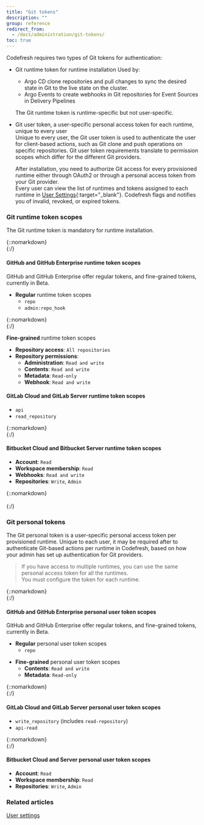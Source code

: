 ```yaml
---
title: "Git tokens"
description: ""
group: reference
redirect_from:
  - /docs/administration/git-tokens/ 
toc: true
---
```




Codefresh requires two types of Git tokens for authentication:
* Git runtime token for runtime installation
  Used by:
  * Argo CD clone repositories and pull changes to sync the desired state in Git to the live state on the cluster. 
  * Argo Events to create webhooks in Git repositories for Event Sources in Delivery Pipelines
  
  The Git runtime token is runtime-specific but not user-specific.
  

* Git user token, a user-specific personal access token for each runtime, unique to every user  
  Unique to every user, the Git user token is used to authenticate the user for client-based actions, such as Git clone and push operations on specific repositories.
  Git user token requirements translate to permission scopes which differ for the different Git providers.  

  After installation, you need to authorize Git access for every provisioned runtime either through OAuth2 or through a personal access token from your Git provider.  
  Every user can view the list of runtimes and tokens assigned to each runtime in [User Settings](https://g.codefresh.io/2.0/user-settings){:target="\_blank"}. Codefresh flags and notifies you of invalid, revoked, or expired tokens. 




### Git runtime token scopes
The Git runtime token is mandatory for runtime installation.

{::nomarkdown}
</br>
{:/}

#### GitHub and GitHub Enterprise runtime token scopes
GitHub and GitHub Enterprise offer regular tokens, and fine-grained tokens, currently in Beta.

* **Regular** runtime token scopes
    * `repo`
    * `admin:repo_hook`

{::nomarkdown}
</br>
{:/}

**Fine-grained** runtime token scopes

* **Repository access**: `All repositories`
* **Repository permissions**:
    * **Administration**: `Read and write` 
    * **Contents**: `Read and write` 
    * **Metadata**: `Read-only`
    * **Webhook**: `Read and write`


#### GitLab Cloud and GitLab Server runtime token scopes

* `api`
* `read_repository` 

{::nomarkdown}
</br>
{:/}

#### Bitbucket Cloud and Bitbucket Server runtime token scopes

* **Account**: `Read`
* **Workspace membership**: `Read`
* **Webhooks**: `Read and write`
* **Repositories**: `Write`, `Admin`

{::nomarkdown}
</br></br>
{:/}

### Git personal tokens
The Git personal token is a user-specific personal access token per provisioned runtime. Unique to each user, it may be required after to authenticate Git-based actions per runtime in Codefresh, based on how your admin has set up authentication for Git providers. 

> If you have access to multiple runtimes, you can use the same personal access token for all the runtimes.   
  You must configure the token for each runtime.

{::nomarkdown}
</br>
{:/}

#### GitHub and GitHub Enterprise personal user token scopes

GitHub and GitHub Enterprise offer regular tokens, and fine-grained tokens, currently in Beta.

* **Regular** personal user token scopes
  * `repo`


<!---{% include 
   image.html 
   lightbox="true" 
   file="/images/getting-started/github-pat.png" 
   url="/images/getting-started/github-pat.png" 
   alt="Permissions for Git personal token" 
   caption="Permissions for Git personal token"
   max-width="60%" 
   %}-->

* **Fine-grained** personal user token scopes 
    * **Contents**: `Read and write` 
    * **Metadata**: `Read-only`

{::nomarkdown}
</br>
{:/}

#### GitLab Cloud and GitLab Server personal user token scopes

* `write_repository` (includes `read-repository`)
* `api-read`

{::nomarkdown}
</br>
{:/}

#### Bitbucket Cloud and Server personal user token scopes

* **Account**: `Read`
* **Workspace membership**: `Read`
* **Repositories**: `Write`, `Admin`

### Related articles  
[User settings]({{site.baseurl}}/docs/administration/user-self-management/user-settings/)
